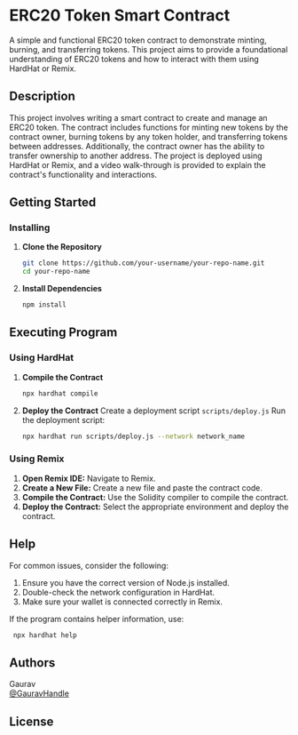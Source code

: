 # ERC20 Token Smart Contract

A simple and functional ERC20 token contract to demonstrate minting, burning, and transferring tokens. This project aims to provide a foundational understanding of ERC20 tokens and how to interact with them using HardHat or Remix.

## Description

This project involves writing a smart contract to create and manage an ERC20 token. The contract includes functions for minting new tokens by the contract owner, burning tokens by any token holder, and transferring tokens between addresses. Additionally, the contract owner has the ability to transfer ownership to another address. The project is deployed using HardHat or Remix, and a video walk-through is provided to explain the contract's functionality and interactions.

## Getting Started

### Installing

1. **Clone the Repository**
   ```bash
   git clone https://github.com/your-username/your-repo-name.git
   cd your-repo-name
   ```

2. **Install Dependencies**
   ```bash
   npm install
   ```
## Executing Program

### Using HardHat

1. **Compile the Contract**
   ```bash
   npx hardhat compile
   ```
2. **Deploy the Contract**
   Create a deployment script `scripts/deploy.js`
   Run the deployment script:
   ```bash
   npx hardhat run scripts/deploy.js --network network_name
   ```

### Using Remix
1. **Open Remix IDE:** Navigate to Remix.
2. **Create a New File:** Create a new file and paste the contract code.
3. **Compile the Contract:** Use the Solidity compiler to compile the contract.
4. **Deploy the Contract:** Select the appropriate environment and deploy the contract.

## Help
For common issues, consider the following:
1. Ensure you have the correct version of Node.js installed.
2. Double-check the network configuration in HardHat.
3. Make sure your wallet is connected correctly in Remix.

If the program contains helper information, use:
  ```bash
   npx hardhat help
   ```
## Authors

Gaurav  
[@GauravHandle](https://www.linkedin.com/in/gaurav-kumar-18151819b/)

## License
